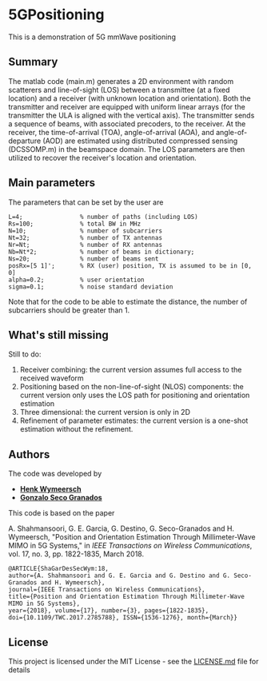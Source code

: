 # 5GPositioning
This is a demonstration of 5G mmWave positioning

## Summary
The matlab code (main.m) generates a 2D environment with random scatterers and line-of-sight (LOS) between a transmittee (at a fixed location) and a receiver (with unknown location and orientation). Both the transmitter and receiver are equipped with uniform linear arrays (for the transmitter the ULA is aligned with the vertical axis). The transmitter sends a sequence of beams, with associated precoders, to the receiver. At the receiver, the time-of-arrival (TOA), angle-of-arrival (AOA), and angle-of-departure (AOD) are estimated using distributed compressed sensing (DCSSOMP.m) in the beamspace domain. The LOS parameters are then utilized to recover the receiver's location and orientation. 

## Main parameters
The parameters that can be set by the user are 
```
L=4;                % number of paths (including LOS)
Rs=100;             % total BW in MHz
N=10;               % number of subcarriers 
Nt=32;              % number of TX antennas
Nr=Nt;              % number of RX antennas
Nb=Nt*2;            % number of beams in dictionary; 
Ns=20;              % number of beams sent
posRx=[5 1]';       % RX (user) position, TX is assumed to be in [0, 0]
alpha=0.2;          % user orientation
sigma=0.1;          % noise standard deviation
```
Note that for the code to be able to estimate the distance, the number of subcarriers should be greater than 1. 

## What's still missing
Still to do:
1. Receiver combining: the current version assumes full access to the received waveform
2. Positioning based on the non-line-of-sight (NLOS) components: the current version only uses the LOS path for positioning and orientation estimation
3. Three dimensional: the current version is only in 2D
4. Refinement of parameter estimates: the current version is a one-shot estimation without the refinement.

## Authors

The code was developed by 
* **[Henk Wymeersch](https://sites.google.com/site/hwymeers/)**
* **[Gonzalo Seco Granados](http://spcomnav.uab.es/~gseco/)**

This code is based on the paper 

A. Shahmansoori, G. E. Garcia, G. Destino, G. Seco-Granados and H. Wymeersch, "Position and Orientation Estimation Through Millimeter-Wave MIMO in 5G Systems," in *IEEE Transactions on Wireless Communications*, vol. 17, no. 3, pp. 1822-1835, March 2018.
```
@ARTICLE{ShaGarDesSecWym:18,
author={A. Shahmansoori and G. E. Garcia and G. Destino and G. Seco-Granados and H. Wymeersch}, 
journal={IEEE Transactions on Wireless Communications}, 
title={Position and Orientation Estimation Through Millimeter-Wave MIMO in 5G Systems},
year={2018}, volume={17}, number={3}, pages={1822-1835}, 
doi={10.1109/TWC.2017.2785788}, ISSN={1536-1276}, month={March}}
```

## License

This project is licensed under the MIT License - see the [LICENSE.md](LICENSE.md) file for details
